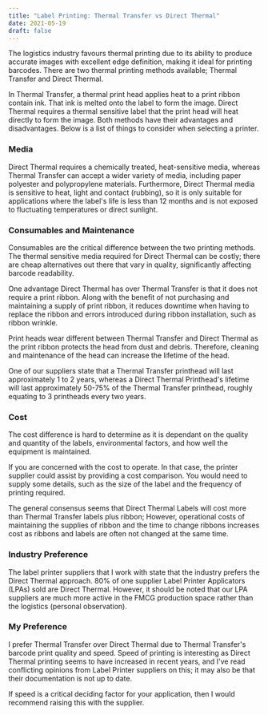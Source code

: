 ```yaml
---
title: "Label Printing: Thermal Transfer vs Direct Thermal"
date: 2021-05-19
draft: false
---
```


The logistics industry favours thermal printing due to its ability to produce accurate images with excellent edge definition, making it ideal for printing barcodes. There are two thermal printing methods available; Thermal Transfer and Direct Thermal.

In Thermal Transfer, a thermal print head applies heat to a print ribbon contain ink. That ink is melted onto the label to form the image. Direct Thermal requires a thermal sensitive label that the print head will heat directly to form the image. Both methods have their advantages and disadvantages. Below is a list of things to consider when selecting a printer.

### Media

Direct Thermal requires a chemically treated, heat-sensitive media, whereas Thermal Transfer can accept a wider variety of media, including paper polyester and polypropylene materials. Furthermore, Direct Thermal media is sensitive to heat, light and contact (rubbing), so it is only suitable for applications where the label's life is less than 12 months and is not exposed to fluctuating temperatures or direct sunlight.

### Consumables and Maintenance

Consumables are the critical difference between the two printing methods. The thermal sensitive media required for Direct Thermal can be costly; there are cheap alternatives out there that vary in quality, significantly affecting barcode readability.

One advantage Direct Thermal has over Thermal Transfer is that it does not require a print ribbon. Along with the benefit of not purchasing and maintaining a supply of print ribbon, it reduces downtime when having to replace the ribbon and errors introduced during ribbon installation, such as ribbon wrinkle.

Print heads wear different between Thermal Transfer and Direct Thermal as the print ribbon protects the head from dust and debris. Therefore, cleaning and maintenance of the head can increase the lifetime of the head.

One of our suppliers state that a Thermal Transfer printhead will last approximately 1 to 2 years, whereas a Direct Thermal Printhead's lifetime will last approximately 50-75% of the Thermal Transfer printhead, roughly equating to 3 printheads every two years.

### Cost
The cost difference is hard to determine as it is dependant on the quality and quantity of the labels, environmental factors, and how well the equipment is maintained.

If you are concerned with the cost to operate. In that case, the printer supplier could assist by providing a cost comparison. You would need to supply some details, such as the size of the label and the frequency of printing required.

The general consensus seems that Direct Thermal Labels will cost more than Thermal Transfer labels plus ribbon; However, operational costs of maintaining the supplies of ribbon and the time to change ribbons increases cost as ribbons and labels are often not changed at the same time.

### Industry Preference
The label printer suppliers that I work with state that the industry prefers the Direct Thermal approach. 80% of one supplier Label Printer Applicators (LPAs) sold are Direct Thermal. However, it should be noted that our LPA suppliers are much more active in the FMCG production space rather than the logistics (personal observation).

### My Preference

I prefer Thermal Transfer over Direct Thermal due to Thermal Transfer's barcode print quality and speed. Speed of printing is interesting as Direct Thermal printing seems to have increased in recent years, and I've read conflicting opinions from Label Printer suppliers on this; it may also be that their documentation is not up to date.

If speed is a critical deciding factor for your application, then I would recommend raising this with the supplier.
